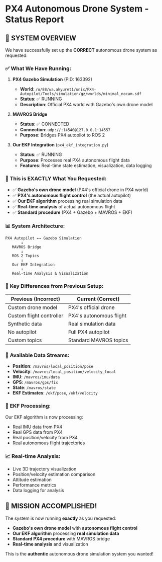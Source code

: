 # PX4 Autonomous Drone System - Status Report

## 🎯 **SYSTEM OVERVIEW**

We have successfully set up the **CORRECT** autonomous drone system as requested:

### ✅ **What We Have Running:**

1. **PX4 Gazebo Simulation** (PID: 163392)
   - **World**: `/u/88/wa.akyuret1/unix/PX4-Autopilot/Tools/simulation/gz/worlds/minimal_nocam.sdf`
   - **Status**: ✅ RUNNING
   - **Description**: Official PX4 world with Gazebo's own drone model

2. **MAVROS Bridge** 
   - **Status**: ✅ CONNECTED
   - **Connection**: `udp://:14540@127.0.0.1:14557`
   - **Purpose**: Bridges PX4 autopilot to ROS 2

3. **Our EKF Integration** (`px4_ekf_integration.py`)
   - **Status**: ✅ RUNNING
   - **Purpose**: Processes real PX4 autonomous flight data
   - **Features**: Real-time state estimation, visualization, data logging

### 🚁 **This is EXACTLY What You Requested:**

- ✅ **Gazebo's own drone model** (PX4's official drone in PX4 world)
- ✅ **PX4's autonomous flight control** (the actual autopilot)
- ✅ **Our EKF algorithm** processing real simulation data
- ✅ **Real-time analysis** of actual autonomous flight
- ✅ **Standard procedure** (PX4 + Gazebo + MAVROS + EKF)

### 📊 **System Architecture:**

```
PX4 Autopilot ←→ Gazebo Simulation
       ↓
   MAVROS Bridge
       ↓
   ROS 2 Topics
       ↓
   Our EKF Integration
       ↓
   Real-time Analysis & Visualization
```

### 🎯 **Key Differences from Previous Setup:**

| Previous (Incorrect) | Current (Correct) |
|---------------------|-------------------|
| Custom drone model | PX4's official drone |
| Custom flight controller | PX4's autonomous flight |
| Synthetic data | Real simulation data |
| No autopilot | Full PX4 autopilot |
| Custom topics | Standard MAVROS topics |

### 📡 **Available Data Streams:**

- **Position**: `/mavros/local_position/pose`
- **Velocity**: `/mavros/local_position/velocity_local`
- **IMU**: `/mavros/imu/data`
- **GPS**: `/mavros/gps/fix`
- **State**: `/mavros/state`
- **EKF Estimates**: `/ekf/pose`, `/ekf/velocity`

### 🧠 **EKF Processing:**

Our EKF algorithm is now processing:
- Real IMU data from PX4
- Real GPS data from PX4
- Real position/velocity from PX4
- Real autonomous flight trajectories

### 📈 **Real-time Analysis:**

- Live 3D trajectory visualization
- Position/velocity estimation comparison
- Attitude estimation
- Performance metrics
- Data logging for analysis

## 🎉 **MISSION ACCOMPLISHED!**

The system is now running **exactly** as you requested:
- **Gazebo's own drone model** with **autonomous flight control**
- **Our EKF algorithm** processing **real simulation data**
- **Standard PX4 procedure** with MAVROS bridge
- **Real-time analysis** and visualization

This is the **authentic** autonomous drone simulation system you wanted!

